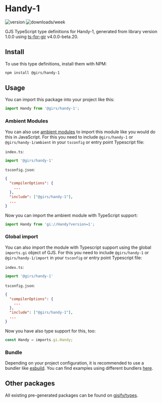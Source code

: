 
# Handy-1

![version](https://img.shields.io/npm/v/@girs/handy-1)
![downloads/week](https://img.shields.io/npm/dw/@girs/handy-1)


GJS TypeScript type definitions for Handy-1, generated from library version 1.0.0 using [ts-for-gir](https://github.com/gjsify/ts-for-gir) v4.0.0-beta.20.


## Install

To use this type definitions, install them with NPM:
```bash
npm install @girs/handy-1
```

## Usage

You can import this package into your project like this:
```ts
import Handy from '@girs/handy-1';
```

### Ambient Modules

You can also use [ambient modules](https://github.com/gjsify/ts-for-gir/tree/main/packages/cli#ambient-modules) to import this module like you would do this in JavaScript.
For this you need to include `@girs/handy-1` or `@girs/handy-1/ambient` in your `tsconfig` or entry point Typescript file:

`index.ts`:
```ts
import '@girs/handy-1'
```

`tsconfig.json`:
```json
{
  "compilerOptions": {
    ...
  },
  "include": ["@girs/handy-1"],
  ...
}
```

Now you can import the ambient module with TypeScript support: 

```ts
import Handy from 'gi://Handy?version=1';
```

### Global import

You can also import the module with Typescript support using the global `imports.gi` object of GJS.
For this you need to include `@girs/handy-1` or `@girs/handy-1/import` in your `tsconfig` or entry point Typescript file:

`index.ts`:
```ts
import '@girs/handy-1'
```

`tsconfig.json`:
```json
{
  "compilerOptions": {
    ...
  },
  "include": ["@girs/handy-1"],
  ...
}
```

Now you have also type support for this, too:

```ts
const Handy = imports.gi.Handy;
```

### Bundle

Depending on your project configuration, it is recommended to use a bundler like [esbuild](https://esbuild.github.io/). You can find examples using different bundlers [here](https://github.com/gjsify/ts-for-gir/tree/main/examples).

## Other packages

All existing pre-generated packages can be found on [gjsify/types](https://github.com/gjsify/types).


